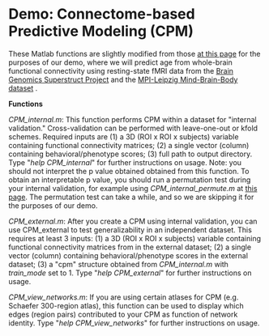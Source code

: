 # Demo: Connectome-based Predictive Modeling (CPM)

These Matlab functions are slightly modified from those [at this page](https://github.com/DynamicBrainMind/CPM_CONN) for the purposes of our demo, where we will predict age from whole-brain functional connectivity using resting-state fMRI data from the [Brain Genomics Superstruct Project](https://www.nature.com/articles/sdata201531) and the [MPI-Leipzig Mind-Brain-Body dataset](https://www.nature.com/articles/sdata2018308) .

**Functions**

_CPM_internal.m_: This function performs CPM within a dataset for "internal validation." Cross-validation can be performed with leave-one-out or kfold schemes. Required inputs are (1) a 3D (ROI x ROI x subjects) variable containing functional connectivity matrices; (2) a single vector (column) containing behavioral/phenotype scores; (3) full path to output directory. Type "_help CPM_internal_" for further instructions on usage. Note: you should not interpret the p value obtained obtained from this function. To obtain an interpretable p value, you should run a permutation test during your internal validation, for example using _CPM_internal_permute.m_ at [this page](https://github.com/DynamicBrainMind/CPM_CONN). The permutation test can take a while, and so we are skipping it for the purposes of our demo.

_CPM_external.m_: After you create a CPM using internal validation, you can use CPM_external to test generalizability in an independent dataset. This requires at least 3 inputs: (1) a 3D (ROI x ROI x subjects) variable containing functional connectivity matrices from in the external dataset; (2) a single vector (column) containing behavioral/phenotype scores in the external dataset; (3) a "cpm" structure obtained from _CPM_internal.m_ with _train_mode_ set to 1. Type "_help CPM_external_" for further instructions on usage.

_CPM_view_networks.m_: If you are using certain atlases for CPM (e.g. Schaefer 300-region atlas), this function can be used to display which edges (region pairs) contributed to your CPM as function of network identity. Type "_help CPM_view_networks_" for further instructions on usage.
